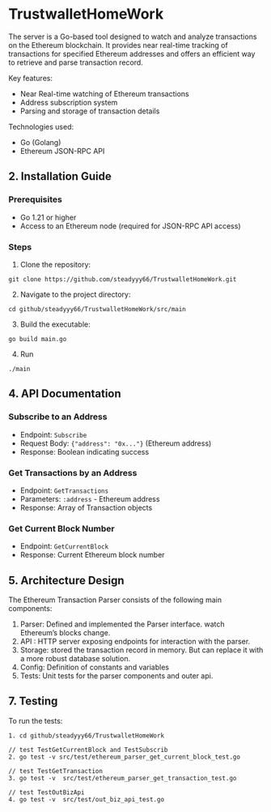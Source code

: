 # TrustwalletHomeWork

The server is a Go-based tool designed to watch and analyze transactions on the Ethereum blockchain. It provides near real-time tracking of transactions for specified Ethereum addresses and offers an efficient way to retrieve and parse transaction record.

Key features:
- Near Real-time watching of Ethereum transactions
- Address subscription system
- Parsing and storage of transaction details

Technologies used:
- Go (Golang)
- Ethereum JSON-RPC API

## 2. Installation Guide

### Prerequisites
- Go 1.21 or higher
- Access to an Ethereum node (required for JSON-RPC API access)

### Steps
1. Clone the repository:
```
git clone https://github.com/steadyyy66/TrustwalletHomeWork.git
```
2. Navigate to the project directory:
```
cd github/steadyyy66/TrustwalletHomeWork/src/main
```
3. Build the executable:
```
go build main.go
```
4. Run
```
./main
```

## 4. API Documentation

### Subscribe to an Address
- Endpoint: `Subscribe`
- Request Body: `{"address": "0x..."}` (Ethereum address)
- Response: Boolean indicating success

### Get Transactions by an Address
- Endpoint: `GetTransactions`
- Parameters: `:address` - Ethereum address
- Response: Array of Transaction objects

### Get Current Block Number
- Endpoint: `GetCurrentBlock`
- Response: Current Ethereum block number

## 5. Architecture Design

The Ethereum Transaction Parser consists of the following main components:
1. Parser: Defined and implemented the Parser interface. watch Ethereum’s blocks change.
2. API : HTTP server exposing endpoints for interaction with the parser.
3. Storage: stored the transaction record in memory. But can replace it with a more robust database solution.
4. Config: Definition of constants and variables
5. Tests: Unit tests for the parser components and outer api.
## 7. Testing
To run the tests:
```
1. cd github/steadyyy66/TrustwalletHomeWork

// test TestGetCurrentBlock and TestSubscrib
2. go test -v src/test/ethereum_parser_get_current_block_test.go

// test TestGetTransaction
3. go test -v  src/test/ethereum_parser_get_transaction_test.go

// test TestOutBizApi
4. go test -v  src/test/out_biz_api_test.go 

```
